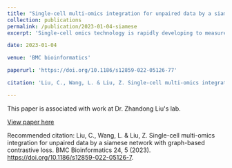 ```yaml
---
title: "Single-cell multi-omics integration for unpaired data by a siamese network with graph-based contrastive loss"
collection: publications
permalink: /publication/2023-01-04-siamese
excerpt: 'Single-cell omics technology is rapidly developing to measure the epigenome, genome, and transcriptome across a range of cell types. However, it is still challenging to integrate omics data from different modalities. Here, we propose a variation of the Siamese neural network framework called MinNet, which is trained to integrate multi-omics data on the single-cell resolution by using graph-based contrastive loss. By training the model and testing it on several benchmark datasets, we showed its accuracy and generalizability in integrating scRNA-seq with scATAC-seq, and scRNA-seq with epitope data. Further evaluation demonstrated our model's unique ability to remove the batch effect, a common problem in actual practice. To show how the integration impacts downstream analysis, we established model-based smoothing and cis-regulatory element-inferring method and validated it with external pcHi-C evidence. Finally, we applied the framework to a COVID-19 dataset to bolster the original work with integration-based analysis, showing its necessity in single-cell multi-omics research.'

date: 2023-01-04

venue: 'BMC bioinformatics'

paperurl: 'https://doi.org/10.1186/s12859-022-05126-77'

citation: 'Liu, C., Wang, L. & Liu, Z. Single-cell multi-omics integration for unpaired data by a siamese network with graph-based contrastive loss. BMC Bioinformatics 24, 5 (2023). https://doi.org/10.1186/s12859-022-05126-7.'

---
```


This paper is associated with work at Dr. Zhandong Liu's lab.

[View paper here](https://doi.org/10.1186/s12859-022-05126-7)

Recommended citation: Liu, C., Wang, L. & Liu, Z. Single-cell multi-omics integration for unpaired data by a siamese network with graph-based contrastive loss. BMC Bioinformatics 24, 5 (2023). https://doi.org/10.1186/s12859-022-05126-7.